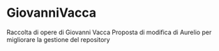 # GiovanniVacca
Raccolta di opere di Giovanni Vacca
Proposta di modifica di Aurelio per migliorare la gestione del repository
